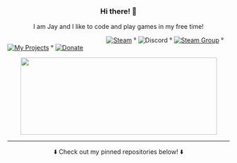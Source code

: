 <h3 align="center">Hi there! 👋</h3>  

<p align="center">I am Jay and I like to code and play games in my free time!</p>   

&nbsp;&nbsp;&nbsp;&nbsp;&nbsp;&nbsp;&nbsp;&nbsp;&nbsp;&nbsp;&nbsp;&nbsp;&nbsp;&nbsp;&nbsp;&nbsp;&nbsp;&nbsp;&nbsp;&nbsp;&nbsp;&nbsp;&nbsp;&nbsp;&nbsp;&nbsp;&nbsp;&nbsp;&nbsp;&nbsp;&nbsp;&nbsp;&nbsp;&nbsp;&nbsp;&nbsp;&nbsp;&nbsp;&nbsp;&nbsp;&nbsp;&nbsp;&nbsp;&nbsp;&nbsp;&nbsp;&nbsp;&nbsp;&nbsp;&nbsp;&nbsp;&nbsp;&nbsp;&nbsp;&nbsp;&nbsp;
[![Steam](https://img.shields.io/badge/Steam-blue)](https://steamcommunity.com/id/praxand) °
![Discord](https://img.shields.io/badge/-praxand%230001-blueviolet) °
[![Steam Group](https://img.shields.io/badge/Steam%20Group-green)](https://steamcommunity.com/groups/praxand) °
[![My Projects](https://img.shields.io/badge/%20My%20Projects%20-blueviolet)](https://github.com/Praxand?tab=repositories) °
[![Donate](https://img.shields.io/badge/PayPal-blue)](https://paypal.me/praxand)

<p align="center">
  <img width="445" height="175" src="https://github-readme-stats.vercel.app/api?username=praxand&show_icons=true&title_color=fff&icon_color=79ff97&text_color=9f9f9f&bg_color=151515"> 
</p>
  
---
<p align="center">⬇️ Check out my pinned repositories below! ⬇️</p>
